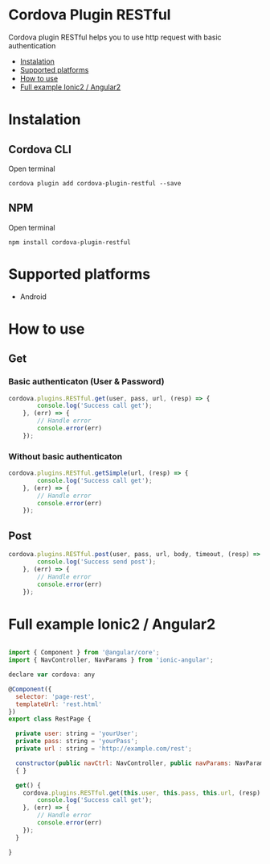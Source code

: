 
# Cordova Plugin RESTful 
Cordova plugin RESTful helps you to use http request with basic authentication
* [Instalation](#instalation)
* [Supported platforms](#supported-platforms)
* [How to use](#how-to-use)
* [Full example Ionic2 / Angular2](#full-example-ionic2-angular2)

# Instalation
## Cordova CLI
Open terminal

```shell
cordova plugin add cordova-plugin-restful --save
```
## NPM
Open terminal
```shell
npm install cordova-plugin-restful
```

# Supported platforms
* Android 

# How to use
## Get
### Basic authenticaton (User & Password)
```javascript
cordova.plugins.RESTful.get(user, pass, url, (resp) => {
        console.log('Success call get');
    }, (err) => {
        // Handle error
        console.error(err)
    });
```
### Without basic authenticaton
```javascript
cordova.plugins.RESTful.getSimple(url, (resp) => {
        console.log('Success call get');
    }, (err) => {
        // Handle error
        console.error(err)
    });
```
## Post

```javascript
cordova.plugins.RESTful.post(user, pass, url, body, timeout, (resp) => {
        console.log('Success send post');
    }, (err) => {
        // Handle error
        console.error(err)
    });
```
# Full example Ionic2 / Angular2

```javascript

import { Component } from '@angular/core';
import { NavController, NavParams } from 'ionic-angular';

declare var cordova: any

@Component({
  selector: 'page-rest',
  templateUrl: 'rest.html'
})
export class RestPage {

  private user: string = 'yourUser';
  private pass: string = 'yourPass';
  private url : string = 'http://example.com/rest';

  constructor(public navCtrl: NavController, public navParams: NavParams)
  { }

  get() {
    cordova.plugins.RESTful.get(this.user, this.pass, this.url, (resp) => {
        console.log('Success call get');
    }, (err) => {
        // Handle error
        console.error(err)
    });
  }

}

```